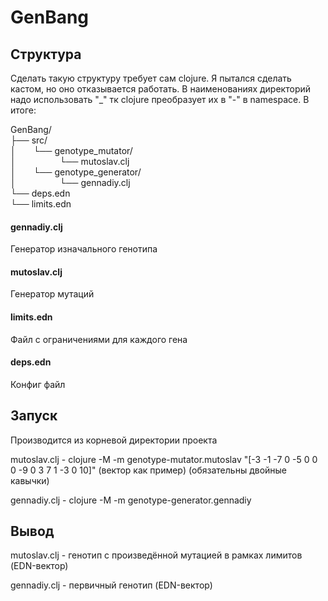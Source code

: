 # GenBang

## Структура
Сделать такую структуру требует сам clojure. Я пытался сделать кастом, но оно отказывается работать. В наименованиях директорий надо использовать "_" тк clojure преобразует их в "-" в namespace.
В итоге:

GenBang/ <br>
├── src/ <br>
│&emsp;&emsp;└── genotype_mutator/ <br>
│&emsp;&emsp;&emsp;&emsp;&emsp;└── mutoslav.clj <br>
│&emsp;&emsp;└── genotype_generator/ <br>
│&emsp;&emsp;&emsp;&emsp;&emsp;└── gennadiy.clj <br>
└── deps.edn <br>
└── limits.edn <br>

#### gennadiy.clj
Генератор изначального генотипа

#### mutoslav.clj
Генератор мутаций

#### limits.edn
Файл с ограничениями для каждого гена

#### deps.edn
Конфиг файл

## Запуск
Производится из корневой директории проекта

mutoslav.clj - clojure -M -m genotype-mutator.mutoslav \"[-3 -1 -7 0 -5 0 0 0 -9 0 3 7 1 -3 0 10]\" (вектор как пример) (обязательны двойные кавычки)

gennadiy.clj - clojure -M -m genotype-generator.gennadiy

## Вывод

mutoslav.clj - генотип с произведённой мутацией в рамках лимитов (EDN-вектор)

gennadiy.clj - первичный генотип (EDN-вектор)
